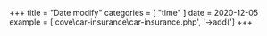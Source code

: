 +++
title = "Date modify"
categories = [ "time" ]
date = 2020-12-05
example = ['cove\car-insurance\car-insurance.php', '->add(']
+++

